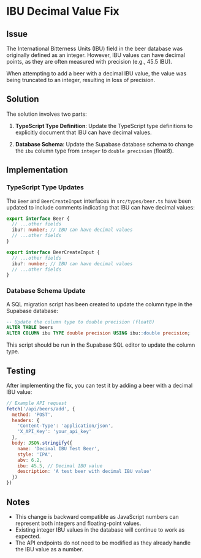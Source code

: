 # IBU Decimal Value Fix

## Issue

The International Bitterness Units (IBU) field in the beer database was originally defined as an integer. However, IBU values can have decimal points, as they are often measured with precision (e.g., 45.5 IBU).

When attempting to add a beer with a decimal IBU value, the value was being truncated to an integer, resulting in loss of precision.

## Solution

The solution involves two parts:

1. **TypeScript Type Definition**: Update the TypeScript type definitions to explicitly document that IBU can have decimal values.

2. **Database Schema**: Update the Supabase database schema to change the `ibu` column type from `integer` to `double precision` (float8).

## Implementation

### TypeScript Type Updates

The `Beer` and `BeerCreateInput` interfaces in `src/types/beer.ts` have been updated to include comments indicating that IBU can have decimal values:

```typescript
export interface Beer {
  // ...other fields
  ibu?: number; // IBU can have decimal values
  // ...other fields
}

export interface BeerCreateInput {
  // ...other fields
  ibu?: number; // IBU can have decimal values
  // ...other fields
}
```

### Database Schema Update

A SQL migration script has been created to update the column type in the Supabase database:

```sql
-- Update the column type to double precision (float8)
ALTER TABLE beers 
ALTER COLUMN ibu TYPE double precision USING ibu::double precision;
```

This script should be run in the Supabase SQL editor to update the column type.

## Testing

After implementing the fix, you can test it by adding a beer with a decimal IBU value:

```javascript
// Example API request
fetch('/api/beers/add', {
  method: 'POST',
  headers: {
    'Content-Type': 'application/json',
    'X_API_Key': 'your_api_key'
  },
  body: JSON.stringify({
    name: 'Decimal IBU Test Beer',
    style: 'IPA',
    abv: 6.2,
    ibu: 45.5, // Decimal IBU value
    description: 'A test beer with decimal IBU value'
  })
})
```

## Notes

- This change is backward compatible as JavaScript numbers can represent both integers and floating-point values.
- Existing integer IBU values in the database will continue to work as expected.
- The API endpoints do not need to be modified as they already handle the IBU value as a number.
